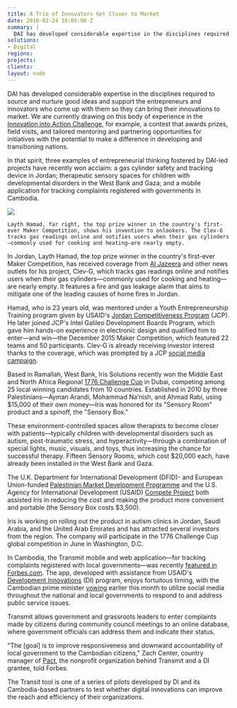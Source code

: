 ```yaml
---
title: A Trio of Innovators Get Closer to Market
date: 2016-02-24 18:05:00 Z
summary: |
  DAI has developed considerable expertise in the disciplines required to source and nurture good ideas and support the entrepreneurs and innovators who come up with them so they can bring their innovations to market. We are currently drawing on this body of experience in the [Innovation into Action Challenge][1], for example, a contest that awards prizes, field visits, and tailored mentoring and partnering opportunities for initiatives with the potential to make a difference in developing and transitioning nations.
solutions:
- Digital
regions:
projects:
clients:
layout: node
---
```

DAI has developed considerable expertise in the disciplines required to source and nurture good ideas and support the entrepreneurs and innovators who come up with them so they can bring their innovations to market. We are currently drawing on this body of experience in the [Innovation into Action Challenge][1], for example, a contest that awards prizes, field visits, and tailored mentoring and partnering opportunities for initiatives with the potential to make a difference in developing and transitioning nations.

In that spirit, three examples of entrepreneurial thinking fostered by DAI-led projects have recently won acclaim: a gas cylinder safety and tracking device in Jordan; therapeutic sensory spaces for children with developmental disorders in the West Bank and Gaza; and a mobile application for tracking complaints registered with governments in Cambodia.

![][2]

`Layth Hamad, far right, the top prize winner in the country's first-ever Maker Competition, shows his invention to onlookers. The Clev-G tracks gas readings online and notifies users when their gas cylinders—commonly used for cooking and heating—are nearly empty.`

In Jordan, Layth Hamad, the top prize winner in the country's first-ever Maker Competition, has received coverage from [Al Jazeera][3] and other news outlets for his project, Clev-G, which tracks gas readings online and notifies users when their gas cylinders—commonly used for cooking and heating—are nearly empty. It features a fire and gas leakage alarm that aims to mitigate one of the leading causes of home fires in Jordan.

Hamad, who is 23 years old, was mentored under a Youth Entrepreneurship Training program given by USAID's [Jordan Competitiveness Program][4] (JCP). He later joined JCP's Intel Galileo Development Boards Program, which gave him hands-on experience in electronic design and qualified him to enter—and win—the December 2015 Maker Competition, which featured 22 teams and 50 participants. Clev-G is already receiving investor interest thanks to the coverage, which was prompted by a JCP [social media campaign][5].

Based in Ramallah, West Bank, Iris Solutions recently won the Middle East and North Africa Regional [1776 Challenge Cup][6] in Dubai, competing among 25 local winning candidates from 10 countries. Established in 2010 by three Palestinians—Ayman Arandi, Mohammad Na'nish, and Ahmad Rabi, using $15,000 of their own money—Iris was honored for its "Sensory Room" product and a spinoff, the "Sensory Box."

These environment-controlled spaces allow therapists to become closer with patients—typically children with developmental disorders such as autism, post-traumatic stress, and hyperactivity—through a combination of special lights, music, visuals, and toys, thus increasing the chance for successful therapy. Fifteen Sensory Rooms, which cost $20,000 each, have already been installed in the West Bank and Gaza.

The U.K. Department for International Development (DFID)- and European Union-funded [Palestinian Market Development Programme][7] and the U.S. Agency for International Development (USAID) [Compete Project][8] both assisted Iris in reducing the cost and making the product more convenient and portable (the Sensory Box costs $3,500).

Iris is working on rolling out the product in autism clinics in Jordan, Saudi Arabia, and the United Arab Emirates and has attracted several investors from the region. The company will participate in the 1776 Challenge Cup global competition in June in Washington, D.C.

In Cambodia, the Transmit mobile and web application—for tracking complaints registered with local governments—was recently [featured in Forbes.com][9]. The app, developed with assistance from USAID's [Development Innovations][10] (DI) program, enjoys fortuitous timing, with the Cambodian prime minister [vowing][11] earlier this month to utilize social media throughout the national and local governments to respond to and address public service issues.

Transmit allows government and grassroots leaders to enter complaints made by citizens during community council meetings to an online database, where government officials can address them and indicate their status.

"The [goal] is to improve responsiveness and downward accountability of local government to the Cambodian citizens," Zach Center, country manager of [Pact][12], the nonprofit organization behind Transmit and a DI grantee, told Forbes.

The Transit tool is one of a series of pilots developed by DI and its Cambodia-based partners to test whether digital innovations can improve the reach and efficiency of their organizations.

[1]: https://dai.forms.fm/innovation-into-action-challenge?utm_source=dai
[2]: /assets/images/news/DAI-News----Innov-pic_0.jpg
[3]: https://www.facebook.com/AJASciTec/videos/vb.299647583563486/484398485088394/?type=2&theater
[4]: /our-work/projects/jordan-competitiveness-program-jcp
[5]: https://www.facebook.com/1419165588314916/photos/pb.1419165588314916.-2207520000.1455805569./1712857245612414/?type=3&theater
[6]: https://www.facebook.com/iris.interactive.solutions/posts/1130937286919487
[7]: /our-work/projects/palestinian-market-development-programme-pmdp
[8]: /our-work/projects/palestine-compete-project
[9]: http://www.forbes.com/sites/joshuawilwohl/2016/02/14/new-app-to-help-cambodians-track-complaints-made-with-local-govt/#561a963b7c8e
[10]: /our-work/projects/cambodia-development-innovations
[11]: https://www.cambodiadaily.com/news/hun-sen-instructs-ministers-to-form-facebook-working-groups-107840/
[12]: http://www.pactcambodia.org/
